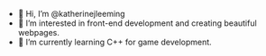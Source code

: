 - 👋 Hi, I’m @katherinejleeming
- 👀 I’m interested in front-end development and creating beautiful webpages.
- 🌱 I’m currently learning C++ for game development.


<!---
katherinejleeming/katherinejleeming is a ✨ special ✨ repository because its `README.md` (this file) appears on your GitHub profile.
You can click the Preview link to take a look at your changes.
--->

